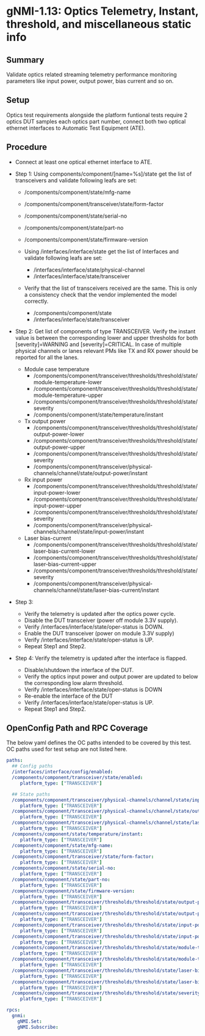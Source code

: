 # gNMI-1.13: Optics Telemetry, Instant, threshold, and miscellaneous static info

## Summary

Validate optics related streaming telemetry performance monitoring parameters
like input power, output power, bias current and so on.

## Setup
Optics test requirements alongside the platform funtional tests require 2
optics DUT samples each optics part number, connect both two optical ethernet interfaces
to Automatic Test Equipment (ATE). 


## Procedure

*   Connect at least one optical ethernet interface to ATE.
*   Step 1: Using components/component/[name=%s]/state get the list of transceivers and validate
    following leafs are set:

    *   /components/component/state/mfg-name
    *   /components/component/transceiver/state/form-factor
    *   /components/component/state/serial-no
    *   /components/component/state/part-no
    *   /components/component/state/firmware-version

    *   Using /interfaces/interface/state get the list of Interfaces and
        validate following leafs are set:

        *   /interfaces/interface/state/physical-channel
        *   /interfaces/interface/state/transceiver

    *   Verify that the list of transceivers received are the same. This is only a
        consistency check that the vendor implemented the model correctly.

        *   /components/component/state
        *   /interfaces/interface/state/transceiver

*   Step 2: Get list of components of type TRANSCEIVER. Verify the instant value is
    between the corresponding lower and upper thresholds for both
    [severity]=WARNING and [severity]=CRITICAL. In case of multiple physical
    channels or lanes relevant PMs like TX and RX power should be reported for
    all the lanes. 
    *   Module case temperature
        *   /components/component/transceiver/thresholds/threshold/state/module-temperature-lower
        *   /components/component/transceiver/thresholds/threshold/state/module-temperature-upper
        *   /components/component/transceiver/thresholds/threshold/state/severity
        *   /components/component/state/temperature/instant
    *   Tx output power
        *   /components/component/transceiver/thresholds/threshold/state/output-power-lower
        *   /components/component/transceiver/thresholds/threshold/state/output-power-upper
        *   /components/component/transceiver/thresholds/threshold/state/severity
        *   /components/component/transceiver/physical-channels/channel/state/output-power/instant
    *   Rx input power
        *   /components/component/transceiver/thresholds/threshold/state/input-power-lower
        *   /components/component/transceiver/thresholds/threshold/state/input-power-upper
        *   /components/component/transceiver/thresholds/threshold/state/severity
        *   /components/component/transceiver/physical-channels/channel/state/input-power/instant
    *   Laser bias-current
        *   /components/component/transceiver/thresholds/threshold/state/laser-bias-current-lower
        *   /components/component/transceiver/thresholds/threshold/state/laser-bias-current-upper
        *   /components/component/transceiver/thresholds/threshold/state/severity
        *   /components/component/transceiver/physical-channels/channel/state/laser-bias-current/instant

* Step 3: 
    *   Verify the telemetry is updated after the optics power cycle.
    *   Disable the DUT transceiver (power off module 3.3V supply).
    *   Verify /interfaces/interface/state/oper-status is DOWN.
    *   Enable the DUT transceiver (power on module 3.3V supply)
    *   Verify /interfaces/interface/state/oper-status is UP.
    *   Repeat Step1 and Step2.

* Step 4: Verify the telemetry is updated after the interface is flapped.
    *   Disable/shutdown the interface of the DUT.
    *   Verify the optics input power and output power are updated to below the corresponding low alarm threshold.
    *   Verify /interfaces/interface/state/oper-status is DOWN
    *   Re-enable the interface of the DUT
    *   Verify /interfaces/interface/state/oper-status is UP.
    *   Repeat Step1 and Step2.

## OpenConfig Path and RPC Coverage
The below yaml defines the OC paths intended to be covered by this test. OC
paths used for test setup are not listed here.

```yaml
paths:
  ## Config paths
  /interfaces/interface/config/enabled:
  /components/component/transceiver/state/enabled:
     platform_type: ["TRANSCEIVER"]

  ## State paths
  /components/component/transceiver/physical-channels/channel/state/input-power/instant:
     platform_type: ["TRANSCEIVER"]
  /components/component/transceiver/physical-channels/channel/state/output-power/instant:
     platform_type: ["TRANSCEIVER"]
  /components/component/transceiver/physical-channels/channel/state/laser-bias-current/instant:
     platform_type: ["TRANSCEIVER"]
  /components/component/state/temperature/instant:
     platform_type: ["TRANSCEIVER"]
  /components/component/state/mfg-name:
     platform_type: ["TRANSCEIVER"]
  /components/component/transceiver/state/form-factor:
     platform_type: ["TRANSCEIVER"]
  /components/component/state/serial-no:
     platform_type: ["TRANSCEIVER"]
  /components/component/state/part-no:
     platform_type: ["TRANSCEIVER"]
  /components/component/state/firmware-version:
     platform_type: ["TRANSCEIVER"]
  /components/component/transceiver/thresholds/threshold/state/output-power-lower:
     platform_type: ["TRANSCEIVER"]
  /components/component/transceiver/thresholds/threshold/state/output-power-upper:
     platform_type: ["TRANSCEIVER"]
  /components/component/transceiver/thresholds/threshold/state/input-power-lower:
     platform_type: ["TRANSCEIVER"]
  /components/component/transceiver/thresholds/threshold/state/input-power-upper:
     platform_type: ["TRANSCEIVER"]
  /components/component/transceiver/thresholds/threshold/state/module-temperature-lower:
     platform_type: ["TRANSCEIVER"]
  /components/component/transceiver/thresholds/threshold/state/module-temperature-upper:
     platform_type: ["TRANSCEIVER"]
  /components/component/transceiver/thresholds/threshold/state/laser-bias-current-lower:
     platform_type: ["TRANSCEIVER"]
  /components/component/transceiver/thresholds/threshold/state/laser-bias-current-upper:
     platform_type: ["TRANSCEIVER"]
  /components/component/transceiver/thresholds/threshold/state/severity:
     platform_type: ["TRANSCEIVER"]

rpcs:
  gnmi:
    gNMI.Set:
    gNMI.Subscribe:
```